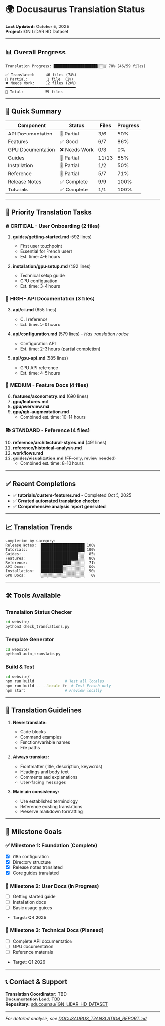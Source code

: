 # 🌍 Docusaurus Translation Status

**Last Updated:** October 5, 2025  
**Project:** IGN LiDAR HD Dataset

---

## 📊 Overall Progress

```
Translation Progress: ████████████████████░░░░ 78% (46/59 files)

✅ Translated:     46 files (78%)
🔄 Partial:         1 file  (2%)
❌ Needs Work:     12 files (20%)
━━━━━━━━━━━━━━━━━━━━━━━━━━━━━━━━
📁 Total:          59 files
```

---

## 🎯 Quick Summary

| Component | Status | Files | Progress |
|-----------|--------|-------|----------|
| API Documentation | 🔄 Partial | 3/6 | 50% |
| Features | ✅ Good | 6/7 | 86% |
| GPU Documentation | ❌ Needs Work | 0/3 | 0% |
| Guides | 🔄 Partial | 11/13 | 85% |
| Installation | 🔄 Partial | 1/2 | 50% |
| Reference | 🔄 Partial | 5/7 | 71% |
| Release Notes | ✅ Complete | 9/9 | 100% |
| Tutorials | ✅ Complete | 1/1 | 100% |

---

## 🚨 Priority Translation Tasks

### 🔥 **CRITICAL** - User Onboarding (2 files)

1. **guides/getting-started.md** (592 lines)
   - First user touchpoint
   - Essential for French users
   - Est. time: 4-6 hours

2. **installation/gpu-setup.md** (492 lines)
   - Technical setup guide
   - GPU configuration
   - Est. time: 3-4 hours

### 📘 **HIGH** - API Documentation (3 files)

3. **api/cli.md** (655 lines)
   - CLI reference
   - Est. time: 5-6 hours

4. **api/configuration.md** (579 lines) - *Has translation notice*
   - Configuration API
   - Est. time: 2-3 hours (partial completion)

5. **api/gpu-api.md** (585 lines)
   - GPU API reference
   - Est. time: 4-5 hours

### 🎨 **MEDIUM** - Feature Docs (4 files)

6. **features/axonometry.md** (690 lines)
7. **gpu/features.md**
8. **gpu/overview.md**
9. **gpu/rgb-augmentation.md**
   - Combined est. time: 10-14 hours

### 📚 **STANDARD** - Reference (4 files)

10. **reference/architectural-styles.md** (491 lines)
11. **reference/historical-analysis.md**
12. **workflows.md**
13. **guides/visualization.md** (FR-only, review needed)
    - Combined est. time: 8-10 hours

---

## ✅ Recent Completions

- ✅ **tutorials/custom-features.md** - Completed Oct 5, 2025
- ✅ **Created automated translation checker**
- ✅ **Comprehensive analysis report generated**

---

## 📈 Translation Trends

```
Completion by Category:
Release Notes:  ████████████████████ 100%
Tutorials:      ████████████████████ 100%
Guides:         █████████████████░░░  85%
Features:       █████████████████░░░  86%
Reference:      ██████████████░░░░░░  71%
API Docs:       ██████████░░░░░░░░░░  50%
Installation:   ██████████░░░░░░░░░░  50%
GPU Docs:       ░░░░░░░░░░░░░░░░░░░░   0%
```

---

## 🛠 Tools Available

### Translation Status Checker
```bash
cd website/
python3 check_translations.py
```

### Template Generator
```bash
cd website/
python3 auto_translate.py
```

### Build & Test
```bash
cd website/
npm run build              # Test all locales
npm run build -- --locale fr  # Test French only
npm start                  # Preview locally
```

---

## 📝 Translation Guidelines

1. **Never translate:**
   - Code blocks
   - Command examples
   - Function/variable names
   - File paths

2. **Always translate:**
   - Frontmatter (title, description, keywords)
   - Headings and body text
   - Comments and explanations
   - User-facing messages

3. **Maintain consistency:**
   - Use established terminology
   - Reference existing translations
   - Preserve markdown formatting

---

## 🎯 Milestone Goals

### ✅ Milestone 1: Foundation (Complete)
- [x] i18n configuration
- [x] Directory structure
- [x] Release notes translated
- [x] Core guides translated

### 🔄 Milestone 2: User Docs (In Progress)
- [ ] Getting started guide
- [ ] Installation docs
- [ ] Basic usage guides
- Target: Q4 2025

### 📅 Milestone 3: Technical Docs (Planned)
- [ ] Complete API documentation
- [ ] GPU documentation
- [ ] Reference materials
- Target: Q1 2026

---

## 📞 Contact & Support

**Translation Coordinator:** TBD  
**Documentation Lead:** TBD  
**Repository:** [sducournau/IGN_LIDAR_HD_DATASET](https://github.com/sducournau/IGN_LIDAR_HD_DATASET)

---

*For detailed analysis, see [DOCUSAURUS_TRANSLATION_REPORT.md](./DOCUSAURUS_TRANSLATION_REPORT.md)*
